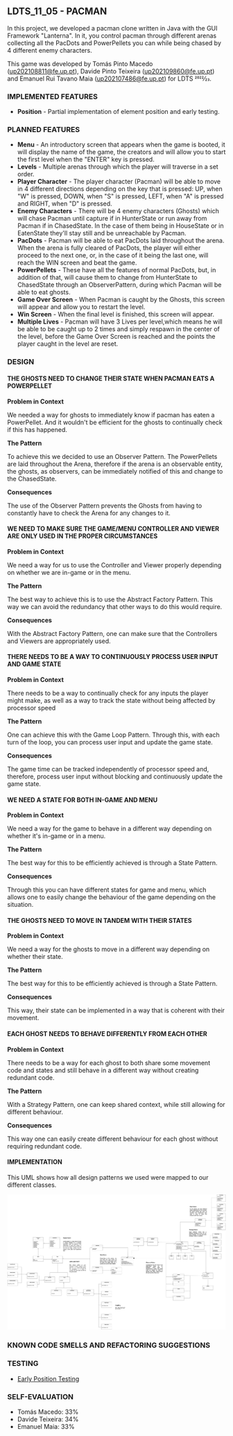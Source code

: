 ## LDTS_11_05 - PACMAN

In this project, we developed a pacman clone written in Java with the GUI Framework "Lanterna". In it, you control pacman through different arenas collecting all the PacDots and PowerPellets you can while being chased by 4 different enemy characters.

This game was developed by Tomás Pinto Macedo (up202108811@fe.up.pt), Davide Pinto Teixeira (up202109860@fe.up.pt) and Emanuel Rui Tavano Maia (up202107486@fe.up.pt) for LDTS 2022⁄23.

### IMPLEMENTED FEATURES

- **Position** - Partial implementation of element position and early testing.

### PLANNED FEATURES

- **Menu** - An introductory screen that appears when the game is booted, it will display the name of the game, the creators and will allow you to start the first level when the "ENTER" key is pressed.
- **Levels** - Multiple arenas through which the player will traverse in a set order.
- **Player Character** - The player character (Pacman) will be able to move in 4 different directions depending on the key that is pressed: UP, when "W" is pressed, DOWN, when "S" is pressed, LEFT, when "A" is pressed and RIGHT, when "D" is pressed.
- **Enemy Characters** - There will be 4 enemy characters (Ghosts) which will chase Pacman until capture if in HunterState or run away from Pacman if in ChasedState. In the case of them being in HouseState or in EatenState they'll stay still and be unreachable by Pacman.
- **PacDots** - Pacman will be able to eat PacDots laid throughout the arena. When the arena is fully cleared of PacDots, the player will either proceed to the next one, or, in the case of it being the last one, will reach the WIN screen and beat the game.
- **PowerPellets** - These have all the features of normal PacDots, but, in addition of that, will cause them to change from HunterState to ChasedState through an ObserverPattern, during which Pacman will be able to eat ghosts.
- **Game Over Screen** - When Pacman is caught by the Ghosts, this screen will appear and allow you to restart the level.
- **Win Screen** - When the final level is finished, this screen will appear.
- **Multiple Lives** - Pacman will have 3 Lives per level,which means he will be able to be caught up to 2 times and simply respawn in the center of the level, before the Game Over Screen is reached and the points the player caught in the level are reset.

### DESIGN

#### THE GHOSTS NEED TO CHANGE THEIR STATE WHEN PACMAN EATS A POWERPELLET

**Problem in Context**

We needed a way for ghosts to immediately know if pacman has eaten a PowerPellet. And it wouldn't be efficient for the ghosts to continually check if this has happened.

**The Pattern**

To achieve this we decided to use an Observer Pattern. The PowerPellets are laid throughout the Arena, therefore if the arena is an observable entity, the ghosts, as observers, can be immediately notified of this and change to the ChasedState.

**Consequences**

The use of the Observer Pattern prevents the Ghosts from having to constantly have to check the Arena for any changes to it.

#### WE NEED TO MAKE SURE THE GAME/MENU CONTROLLER AND VIEWER ARE ONLY USED IN THE PROPER CIRCUMSTANCES

**Problem in Context**

We need a way for us to use the Controller and Viewer properly depending on whether we are in-game or in the menu.

**The Pattern**

The best way to achieve this is to use the Abstract Factory Pattern. This way we can avoid the redundancy that other ways to do this would require.

**Consequences**

With the Abstract Factory Pattern, one can make sure that the Controllers and Viewers are appropriately used.

#### THERE NEEDS TO BE A WAY TO CONTINUOUSLY PROCESS USER INPUT AND GAME STATE

**Problem in Context**

There needs to be a way to continually check for any inputs the player might make, as well as a way to track the state without being affected by processor speed

**The Pattern**

One can achieve this with the Game Loop Pattern. Through this, with each turn of the loop, you can process user input and update the game state.

**Consequences**

The game time can be tracked independently of processor speed and, therefore, process user input without blocking and continuously update the game state.

#### WE NEED A STATE FOR BOTH IN-GAME AND MENU

**Problem in Context**

We need a way for the game to behave in a different way depending on whether it's in-game or in a menu.

**The Pattern**

The best way for this to be efficiently achieved is through a State Pattern.

**Consequences**

Through this you can have different states for game and menu, which allows one to easily change the behaviour of the game depending on the situation.

#### THE GHOSTS NEED TO MOVE IN TANDEM WITH THEIR STATES

**Problem in Context**

We need a way for the ghosts to move in a different way depending on whether their state.

**The Pattern**

The best way for this to be efficiently achieved is through a State Pattern.

**Consequences**

This way, their state can be implemented in a way that is coherent with their movement.

#### EACH GHOST NEEDS TO BEHAVE DIFFERENTLY FROM EACH OTHER

**Problem in Context**

There needs to be a way for each ghost to both share some movement code and states and still behave in a different way without creating redundant code.

**The Pattern**

With a Strategy Pattern, one can keep shared context, while still allowing for different behaviour.

**Consequences**

This way one can easily create different behaviour for each ghost without requiring redundant code.

#### IMPLEMENTATION

This UML shows how all design patterns we used were mapped to our different classes.

![UML](./finalUML.png)

### KNOWN CODE SMELLS AND REFACTORING SUGGESTIONS

### TESTING

- [Early Position Testing](./pacman/src/test/java/PositionTest.java)

### SELF-EVALUATION

- Tomás Macedo: 33%
- Davide Teixeira: 34%
- Emanuel Maia: 33%
